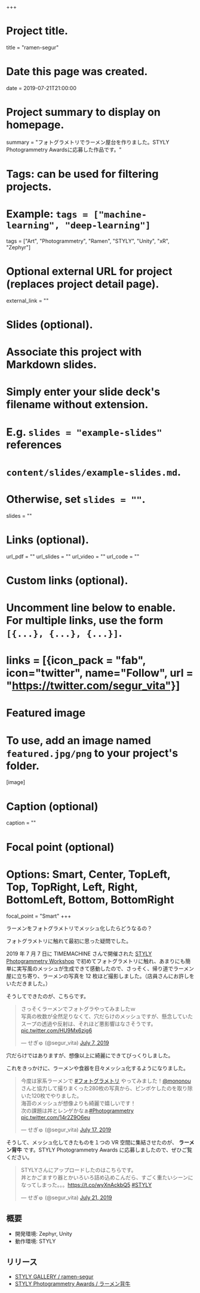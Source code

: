 +++
# Project title.
title = "ramen-segur"

# Date this page was created.
date = 2019-07-21T21:00:00

# Project summary to display on homepage.
summary = "フォトグラメトリでラーメン屋台を作りました。STYLY Photogrammetry Awardsに応募した作品です。"

# Tags: can be used for filtering projects.
# Example: `tags = ["machine-learning", "deep-learning"]`
tags = ["Art", "Photogrammetry", "Ramen", "STYLY", "Unity", "xR", "Zephyr"]

# Optional external URL for project (replaces project detail page).
external_link = ""

# Slides (optional).
#   Associate this project with Markdown slides.
#   Simply enter your slide deck's filename without extension.
#   E.g. `slides = "example-slides"` references 
#   `content/slides/example-slides.md`.
#   Otherwise, set `slides = ""`.
slides = ""

# Links (optional).
url_pdf = ""
url_slides = ""
url_video = ""
url_code = ""

# Custom links (optional).
#   Uncomment line below to enable. For multiple links, use the form `[{...}, {...}, {...}]`.
# links = [{icon_pack = "fab", icon="twitter", name="Follow", url = "https://twitter.com/segur_vita"}]

# Featured image
# To use, add an image named `featured.jpg/png` to your project's folder. 
[image]
  # Caption (optional)
  caption = ""

  # Focal point (optional)
  # Options: Smart, Center, TopLeft, Top, TopRight, Left, Right, BottomLeft, Bottom, BottomRight
  focal_point = "Smart"
+++

ラーメンをフォトグラメトリでメッシュ化したらどうなるの？

フォトグラメトリに触れて最初に思った疑問でした。

2019 年 7 月 7 日に TIMEMACHINE さんで開催された [STYLY Photogrammetry Workshop](https://styly.connpass.com/event/137029/) で初めてフォトグラメトリに触れ、あまりにも簡単に実写風のメッシュが生成できて感動したので、さっそく、帰り道でラーメン屋に立ち寄り、ラーメンの写真を 12 枚ほど撮影しました。（店員さんにお許しをいただきました。）

そうしてできたのが、こちらです。

<blockquote class="twitter-tweet"><p lang="ja" dir="ltr">さっそくラーメンでフォトグラやってみましたｗ<br>写真の枚数が全然足りなくて、穴だらけのメッシュですが、懸念していたスープの透過や反射は、それほど悪影響はなさそうです。 <a href="https://t.co/HU9Mx6zig6">pic.twitter.com/HU9Mx6zig6</a></p>&mdash; せぎゅ (@segur_vita) <a href="https://twitter.com/segur_vita/status/1147870101594525697?ref_src=twsrc%5Etfw">July 7, 2019</a></blockquote> <script async src="https://platform.twitter.com/widgets.js" charset="utf-8"></script>
穴だらけではありますが、想像以上に綺麗にできてびっくりしました。

これをきっかけに、ラーメンや食器を日々メッシュ化するようになりました。

<blockquote class="twitter-tweet"><p lang="ja" dir="ltr">今度は家系ラーメンで <a href="https://twitter.com/hashtag/%E3%83%95%E3%82%A9%E3%83%88%E3%82%B0%E3%83%A9%E3%83%A1%E3%83%88%E3%83%AA?src=hash&amp;ref_src=twsrc%5Etfw">#フォトグラメトリ</a> やってみました！<a href="https://twitter.com/mononou?ref_src=twsrc%5Etfw">@mononou</a> さんと協力して撮りまくった280枚の写真から、ピンボケしたのを取り除いた120枚でやりました。<br>海苔のメッシュが想像よりも綺麗で嬉しいです！<br>次の課題は丼とレンゲかなぁ<a href="https://twitter.com/hashtag/Photogrammetry?src=hash&amp;ref_src=twsrc%5Etfw">#Photogrammetry</a> <a href="https://t.co/14r2Z9O6eu">pic.twitter.com/14r2Z9O6eu</a></p>&mdash; せぎゅ (@segur_vita) <a href="https://twitter.com/segur_vita/status/1151488213543874563?ref_src=twsrc%5Etfw">July 17, 2019</a></blockquote> <script async src="https://platform.twitter.com/widgets.js" charset="utf-8"></script>

そうして、メッシュ化してきたものを１つの VR 空間に集結させたのが、 **ラーメン背牛** です。STYLY Photogrammetry Awards に応募しましたので、ぜひご覧ください。

<blockquote class="twitter-tweet"><p lang="ja" dir="ltr">STYLYさんにアップロードしたのはこちらです。<br>丼とかごますり器とかいろいろ詰め込めこんだら、すごく重たいシーンになってしまった。。。<a href="https://t.co/wyXnAckbQ5">https://t.co/wyXnAckbQ5</a> <a href="https://twitter.com/hashtag/STYLY?src=hash&amp;ref_src=twsrc%5Etfw">#STYLY</a></p>&mdash; せぎゅ (@segur_vita) <a href="https://twitter.com/segur_vita/status/1152922973415698432?ref_src=twsrc%5Etfw">July 21, 2019</a></blockquote> <script async src="https://platform.twitter.com/widgets.js" charset="utf-8"></script>

## 概要

- 開発環境: Zephyr, Unity
- 動作環境: STYLY

## リリース

- [STYLY GALLERY / ramen-segur](https://gallery.styly.cc/segur/2d199f5a-ab07-11e9-b34d-4783bb2170d0)
- [STYLY Photogrammetry Awards / ラーメン背牛](https://awrd.com/creatives/detail/8525236)
